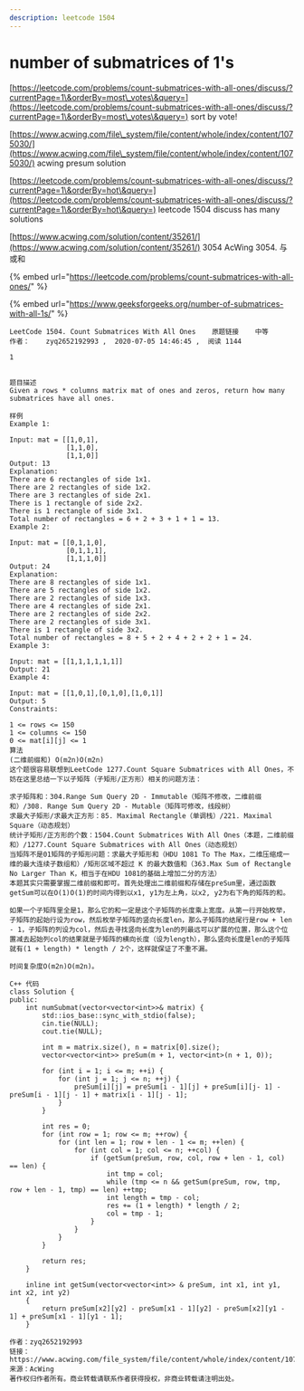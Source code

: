 ```yaml
---
description: leetcode 1504
---
```


# number of submatrices of 1's

[https://leetcode.com/problems/count-submatrices-with-all-ones/discuss/?currentPage=1\&orderBy=most\_votes\&query=](https://leetcode.com/problems/count-submatrices-with-all-ones/discuss/?currentPage=1\&orderBy=most\_votes\&query=) sort by vote!

[https://www.acwing.com/file\_system/file/content/whole/index/content/1075030/](https://www.acwing.com/file\_system/file/content/whole/index/content/1075030/) acwing presum solution

[https://leetcode.com/problems/count-submatrices-with-all-ones/discuss/?currentPage=1\&orderBy=hot\&query=](https://leetcode.com/problems/count-submatrices-with-all-ones/discuss/?currentPage=1\&orderBy=hot\&query=) leetcode 1504 discuss has many solutions



[https://www.acwing.com/solution/content/35261/](https://www.acwing.com/solution/content/35261/) 3054 AcWing 3054. 与或和



{% embed url="https://leetcode.com/problems/count-submatrices-with-all-ones/" %}



{% embed url="https://www.geeksforgeeks.org/number-of-submatrices-with-all-1s/" %}



```
LeetCode 1504. Count Submatrices With All Ones    原题链接    中等
作者：    zyq2652192993 ,  2020-07-05 14:46:45 ,  阅读 1144

1


题目描述
Given a rows * columns matrix mat of ones and zeros, return how many submatrices have all ones.

样例
Example 1:

Input: mat = [[1,0,1],
              [1,1,0],
              [1,1,0]]
Output: 13
Explanation:
There are 6 rectangles of side 1x1.
There are 2 rectangles of side 1x2.
There are 3 rectangles of side 2x1.
There is 1 rectangle of side 2x2. 
There is 1 rectangle of side 3x1.
Total number of rectangles = 6 + 2 + 3 + 1 + 1 = 13.
Example 2:

Input: mat = [[0,1,1,0],
              [0,1,1,1],
              [1,1,1,0]]
Output: 24
Explanation:
There are 8 rectangles of side 1x1.
There are 5 rectangles of side 1x2.
There are 2 rectangles of side 1x3. 
There are 4 rectangles of side 2x1.
There are 2 rectangles of side 2x2. 
There are 2 rectangles of side 3x1. 
There is 1 rectangle of side 3x2. 
Total number of rectangles = 8 + 5 + 2 + 4 + 2 + 2 + 1 = 24.
Example 3:

Input: mat = [[1,1,1,1,1,1]]
Output: 21
Example 4:

Input: mat = [[1,0,1],[0,1,0],[1,0,1]]
Output: 5
Constraints:

1 <= rows <= 150
1 <= columns <= 150
0 <= mat[i][j] <= 1
算法
(二维前缀和) O(m2n)O(m2n)
这个题很容易联想到LeetCode 1277.Count Square Submatrices with All Ones，不妨在这里总结一下以子矩阵（子矩形/正方形）相关的问题方法：

求子矩阵和：304.Range Sum Query 2D - Immutable（矩阵不修改，二维前缀和）/308. Range Sum Query 2D - Mutable（矩阵可修改，线段树）
求最大子矩形/求最大正方形：85. Maximal Rectangle（单调栈）/221. Maximal Square（动态规划）
统计子矩形/正方形的个数：1504.Count Submatrices With All Ones（本题，二维前缀和）/1277.Count Square Submatrices with All Ones（动态规划）
当矩阵不是01矩阵的子矩形问题：求最大子矩形和（HDU 1081 To The Max，二维压缩成一维的最大连续子数组和）/矩形区域不超过 K 的最大数值和（363.Max Sum of Rectangle No Larger Than K，相当于在HDU 1081的基础上增加二分的方法）
本题其实只需要掌握二维前缀和即可。首先处理出二维前缀和存储在preSum里，通过函数getSum可以在O(1)O(1)的时间内得到以x1, y1为左上角，以x2, y2为右下角的矩阵的和。

如果一个子矩阵里全是1，那么它的和一定是这个子矩阵的长度乘上宽度。从第一行开始枚举，子矩阵的起始行设为row，然后枚举子矩阵的竖向长度len，那么子矩阵的结尾行是row + len - 1，子矩阵的列设为col，然后去寻找竖向长度为len的列最远可以扩展的位置，那么这个位置减去起始列col的结果就是子矩阵的横向长度（设为length），那么竖向长度是len的子矩阵就有(1 + length) * length / 2个，这样就保证了不重不漏。

时间复杂度O(m2n)O(m2n)。

C++ 代码
class Solution {
public:
    int numSubmat(vector<vector<int>>& matrix) {
        std::ios_base::sync_with_stdio(false);
        cin.tie(NULL);
        cout.tie(NULL);

        int m = matrix.size(), n = matrix[0].size();
        vector<vector<int>> preSum(m + 1, vector<int>(n + 1, 0));

        for (int i = 1; i <= m; ++i) {
            for (int j = 1; j <= n; ++j) {
                preSum[i][j] = preSum[i - 1][j] + preSum[i][j- 1] - preSum[i - 1][j - 1] + matrix[i - 1][j - 1];
            }
        }

        int res = 0;
        for (int row = 1; row <= m; ++row) {
            for (int len = 1; row + len - 1 <= m; ++len) {
                for (int col = 1; col <= n; ++col) {
                    if (getSum(preSum, row, col, row + len - 1, col) == len) {
                        int tmp = col;
                        while (tmp <= n && getSum(preSum, row, tmp, row + len - 1, tmp) == len) ++tmp;
                        int length = tmp - col;
                        res += (1 + length) * length / 2;
                        col = tmp - 1;
                    }
                }
            }
        }

        return res;
    }

    inline int getSum(vector<vector<int>> & preSum, int x1, int y1, int x2, int y2)
    {
        return preSum[x2][y2] - preSum[x1 - 1][y2] - preSum[x2][y1 - 1] + preSum[x1 - 1][y1 - 1];
    }

作者：zyq2652192993
链接：https://www.acwing.com/file_system/file/content/whole/index/content/1075030/
来源：AcWing
著作权归作者所有。商业转载请联系作者获得授权，非商业转载请注明出处。
```
